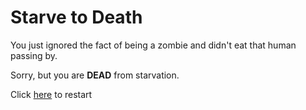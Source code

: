 # Starve to Death

You just ignored the fact of being a zombie and didn't eat that human passing by.

Sorry, but you are **DEAD** from starvation.

Click [here](home.md) to restart